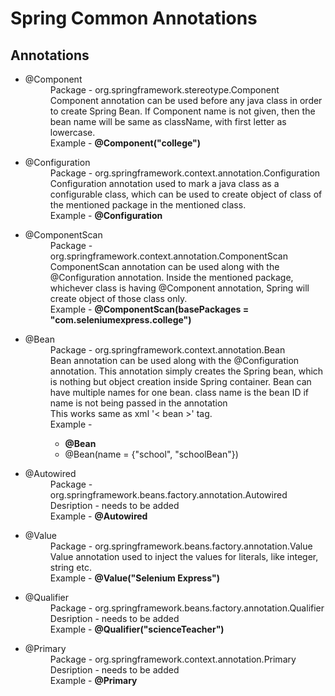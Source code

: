 <body>
<h1>Spring Common Annotations</h1>
<h2>Annotations</h2>
<ul>
    <li>
        <dl>
            <dt>@Component</dt>
            <dd>Package - org.springframework.stereotype.Component</dd>
            <dd>Component annotation can be used before any java class in order to create Spring Bean. If Component name is not given, then the bean name will be same as className, with first letter as lowercase.</dd>
            <dd>Example - <b>@Component("college")</b></dd>
        </dl>
    </li>
    <li>
        <dl>
            <dt>@Configuration</dt>
            <dd>Package - org.springframework.context.annotation.Configuration</dd>
            <dd>Configuration annotation used to mark a java class as a configurable class, which can be used to create object of class of the mentioned package in the mentioned class.</dd>
            <dd>Example - <b>@Configuration</b></dd>
        </dl>
    </li>
    <li>
        <dl>
            <dt>@ComponentScan</dt>
            <dd>Package - org.springframework.context.annotation.ComponentScan</dd>
            <dd>ComponentScan annotation can be used along with the @Configuration annotation. Inside the mentioned package, whichever class is having @Component annotation, Spring will create object of those class only.</dd>
            <dd>Example - <b>@ComponentScan(basePackages = "com.seleniumexpress.college")</b></dd>
        </dl>
    </li>
    <li>
        <dl>
            <dt>@Bean</dt>
            <dd>Package - org.springframework.context.annotation.Bean</dd>
            <dd>Bean annotation can be used along with the @Configuration annotation. This annotation simply creates the Spring bean, which is nothing but object creation inside Spring container. Bean can have multiple names for one bean. class name is the bean ID if name is not being passed in the annotation</dd>
            <dd>This works same as xml '< bean >' tag.</dd>
            <dd>Example -
                <ul>
                    <li><b>@Bean</b></li>
                    <li>@Bean(name = {"school", "schoolBean"})</li>
                </ul>
            </dd>
        </dl>
    </li>
    <li>
        <dl>
            <dt>@Autowired</dt>
            <dd>Package - org.springframework.beans.factory.annotation.Autowired</dd>
            <dd>Desription - needs to be added</dd>
            <dd>Example - <b>@Autowired</b></dd>
        </dl>
    </li>
    <li>
        <dl>
            <dt>@Value</dt>
            <dd>Package - org.springframework.beans.factory.annotation.Value</dd>
            <dd>Value annotation used to inject the values for literals, like integer, string etc.</dd>
            <dd>Example - <b>@Value("Selenium Express")</b></dd>
        </dl>
    </li>
    <li>
        <dl>
            <dt>@Qualifier</dt>
            <dd>Package - org.springframework.beans.factory.annotation.Qualifier</dd>
            <dd>Desription - needs to be added</dd>
            <dd>Example - <b>@Qualifier("scienceTeacher")</b></dd>
        </dl>
    </li>
    <li>
        <dl>
            <dt>@Primary</dt>
            <dd>Package - org.springframework.context.annotation.Primary</dd>
            <dd>Desription - needs to be added</dd>
            <dd>Example - <b>@Primary</b></dd>
        </dl>
    </li>
</ul>
</body>
